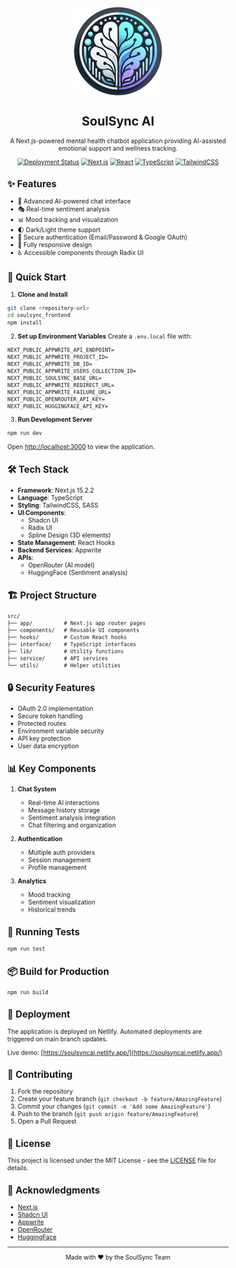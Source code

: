 <div align="center">
  <img src="./public/assets/logo1.webp" alt="SoulSync Logo" width="200" height="200"/>

  # SoulSync AI

  A Next.js-powered mental health chatbot application providing AI-assisted emotional support and wellness tracking.

  [![Deployment Status](https://img.shields.io/badge/deployment-live-brightgreen)](https://soulsyncai.netlify.app/)
  [![Next.js](https://img.shields.io/badge/Next.js-15.2.2-black)](https://nextjs.org/)
  [![React](https://img.shields.io/badge/React-19.0.0-blue)](https://reactjs.org/)
  [![TypeScript](https://img.shields.io/badge/TypeScript-Latest-blue)](https://www.typescriptlang.org/)
  [![TailwindCSS](https://img.shields.io/badge/TailwindCSS-Latest-38B2AC)](https://tailwindcss.com/)
</div>

## ✨ Features

- 🤖 Advanced AI-powered chat interface
- 🎭 Real-time sentiment analysis
- 📊 Mood tracking and visualization
- 🌓 Dark/Light theme support
- 🔐 Secure authentication (Email/Password & Google OAuth)
- 📱 Fully responsive design
- ♿ Accessible components through Radix UI

## 🚀 Quick Start

1. **Clone and Install**
```bash
git clone <repository-url>
cd soulsync_frontend
npm install
```

2. **Set up Environment Variables**
Create a `.env.local` file with:
```env
NEXT_PUBLIC_APPWRITE_API_ENDPOINT=
NEXT_PUBLIC_APPWRITE_PROJECT_ID=
NEXT_PUBLIC_APPWRITE_DB_ID=
NEXT_PUBLIC_APPWRITE_USERS_COLLECTION_ID=
NEXT_PUBLIC_SOULSYNC_BASE_URL=
NEXT_PUBLIC_APPWRITE_REDIRECT_URL=
NEXT_PUBLIC_APPWRITE_FAILURE_URL=
NEXT_PUBLIC_OPENROUTER_API_KEY=
NEXT_PUBLIC_HUGGINGFACE_API_KEY=
```

3. **Run Development Server**
```bash
npm run dev
```

Open [http://localhost:3000](http://localhost:3000) to view the application.

## 🛠️ Tech Stack

- **Framework**: Next.js 15.2.2
- **Language**: TypeScript
- **Styling**: TailwindCSS, SASS
- **UI Components**: 
  - Shadcn UI
  - Radix UI
  - Spline Design (3D elements)
- **State Management**: React Hooks
- **Backend Services**: Appwrite
- **APIs**: 
  - OpenRouter (AI model)
  - HuggingFace (Sentiment analysis)

## 🏗️ Project Structure

```
src/
├── app/          # Next.js app router pages
├── components/   # Reusable UI components
├── hooks/        # Custom React hooks
├── interface/    # TypeScript interfaces
├── lib/          # Utility functions
├── service/      # API services
└── utils/        # Helper utilities
```

## 🔒 Security Features

- OAuth 2.0 implementation
- Secure token handling
- Protected routes
- Environment variable security
- API key protection
- User data encryption

## 📊 Key Components

1. **Chat System**
   - Real-time AI interactions
   - Message history storage
   - Sentiment analysis integration
   - Chat filtering and organization

2. **Authentication**
   - Multiple auth providers
   - Session management
   - Profile management

3. **Analytics**
   - Mood tracking
   - Sentiment visualization
   - Historical trends

## 🧪 Running Tests

```bash
npm run test
```

## 📦 Build for Production

```bash
npm run build
```

## 🚀 Deployment

The application is deployed on Netlify. Automated deployments are triggered on main branch updates.

Live demo: [https://soulsyncai.netlify.app/](https://soulsyncai.netlify.app/)

## 🤝 Contributing

1. Fork the repository
2. Create your feature branch (`git checkout -b feature/AmazingFeature`)
3. Commit your changes (`git commit -m 'Add some AmazingFeature'`)
4. Push to the branch (`git push origin feature/AmazingFeature`)
5. Open a Pull Request

## 📝 License

This project is licensed under the MIT License - see the [LICENSE](LICENSE) file for details.

## 🙏 Acknowledgments

- [Next.js](https://nextjs.org/)
- [Shadcn UI](https://ui.shadcn.com/)
- [Appwrite](https://appwrite.io/)
- [OpenRouter](https://openrouter.ai/)
- [HuggingFace](https://huggingface.co/)

---

<div align="center">
Made with ❤️ by the SoulSync Team
</div>
